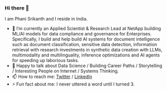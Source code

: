 ### Hi there 👋

I am Phani Srikanth and I reside in India.

- 🔭 I’m currently an Applied Scientist & Research Lead at NetApp building ML/AI models for data compliance and governance for Enterprises. Specifically, I build and help build AI systems for document intelligence such as document classification, sensitive data detection, information retrieval with research investments in synthetic data creation with LLMs, multimodality and multilinguality, inference optimizations and AI agents for speeding up laborious tasks.
- 💬 Happy to talk about Data Science / Building Career Paths / Storytelling / Interesting People on Internet / Systems Thinking.
- 📫 How to reach me: [Twitter](https://www.twitter.com/phanisrikanth33) / [LinkedIn](https://www.linkedin.com/in/phanisrikanth/)
- ⚡ Fun fact about me: I never uttered a word until I turned 3.
